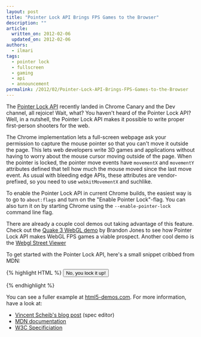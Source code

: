 ```yaml
---
layout: post
title: "Pointer Lock API Brings FPS Games to the Browser"
description: ""
article:
  written_on: 2012-02-06
  updated_on: 2012-02-06
authors:
  - ilmari
tags:
  - pointer lock
  - fullscreen
  - gaming
  - api
  - announcement
permalink: /2012/02/Pointer-Lock-API-Brings-FPS-Games-to-the-Browser
---
```

The [Pointer Lock API](http://dvcs.w3.org/hg/pointerlock/raw-file/default/index.html) recently landed in Chrome Canary and the Dev channel, all rejoice! Wait, what? You haven't heard of the Pointer Lock API? Well, in a nutshell, the Pointer Lock API makes it possible to write proper first-person shooters for the web.

The Chrome implementation lets a full-screen webpage ask your permission to capture the mouse pointer so that you can't move it outside the page. This lets web developers write 3D games and applications without having to worry about the mouse cursor moving outside of the page. When the pointer is locked, the pointer move events have `movementX` and `movementY` attributes defined that tell how much the mouse moved since the last move event. As usual with bleeding edge APIs, these attributes are vendor-prefixed, so you need to use `webkitMovementX` and suchlike.

To enable the Pointer Lock API in current Chrome builds, the easiest way is to go to `about:flags` and turn on the "Enable Pointer Lock"-flag. You can also turn it on by starting Chrome using the `--enable-pointer-lock` command line flag.

There are already a couple cool demos out taking advantage of this feature. Check out the [Quake 3 WebGL demo](http://media.tojicode.com/q3bsp/) by Brandon Jones to see how Pointer Lock API makes WebGL FPS games a viable prospect. Another cool demo is the [Webgl Street Viewer](http://www.clicktorelease.com/code/street/)

To get started with the Pointer Lock API, here's a small snippet cribbed from MDN:

{% highlight HTML %}
<button onclick="document.body.webkitRequestFullScreen();">No, you lock it up!</button>
<script>
navigator.pointer = navigator.pointer || navigator.webkitPointer;

var onError = function() {
  console.log("Mouse lock was not successful.");
};

document.addEventListener('webkitfullscreenchange', function(e) {
  if (document.webkitIsFullScreen) {
    navigator.pointer.lock(document.body, function() {
      // Locked and ready to play.
    }, onError);
  }
}, false);

document.body.addEventListener('webkitpointerlocklost', function(e) {
  console.log('Pointer lock lost!');
}, false);

document.body.addEventListener('mousemove', function(e) {
  if (navigator.pointer.isLocked) { // got a locked pointer
    var movementX = e.movementX || e.webkitMovementX;
    var movementY = e.movementY || e.webkitMovementY;
  }
}, false);
</script>
{% endhighlight %}

You can see a fuller example at [html5-demos.com](http://html5-demos.appspot.com/static/html5-therealbleedingedge/demos/mouselock.html). For more information, have a look at:

- [Vincent Scheib's blog post](http://beautifulpixels.blogspot.com/2012/01/javascript-pointer-lock-mouse-lock-in.html) (spec editor)
- [MDN documentation](https://developer.mozilla.org/en/API/Mouse_Lock_API)
- [W3C Specificiation](http://dvcs.w3.org/hg/pointerlock/raw-file/default/index.html)
